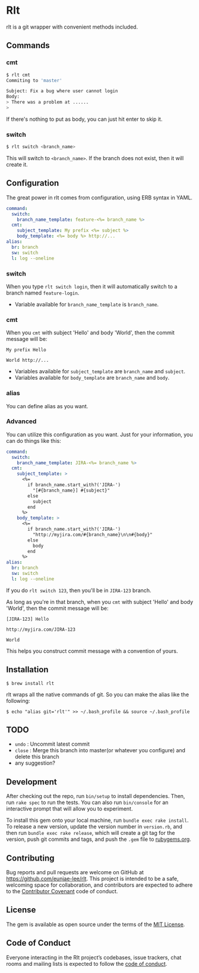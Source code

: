 # Rlt

rlt is a git wrapper with convenient methods included.

## Commands

### cmt
```bash
$ rlt cmt
Commiting to 'master'

Subject: Fix a bug where user cannot login
Body:
> There was a problem at ......
>
```

If there's nothing to put as body, you can just hit enter to skip it.

### switch
```bash
$ rlt switch <branch_name>
```

This will switch to `<branch_name>`. If the branch does not exist, then it will create it.

## Configuration

The great power in rlt comes from configuration, using ERB syntax in YAML.

```yaml
command:
  switch:
    branch_name_template: feature-<%= branch_name %>
  cmt:
    subject_template: My prefix <%= subject %>
    body_template: <%= body %> http://...
alias:
  br: branch
  sw: switch
  l: log --oneline
```

### switch
When you type `rlt switch login`, then it will automatically switch to a branch named `feature-login`.
* Variable available for `branch_name_template` is `branch_name`.

### cmt
When you `cmt` with subject 'Hello' and body 'World', then the commit message will be:

```
My prefix Hello

World http://...
```

* Variables available for `subject_template` are `branch_name` and `subject`.
* Variables available for `body_template` are `branch_name` and `body`.

### alias
You can define alias as you want.

### Advanced
You can utilize this configuration as you want. Just for your information, you can do things like this:

```yaml
command:
  switch:
    branch_name_template: JIRA-<%= branch_name %>
  cmt:
    subject_template: >
      <%=
        if branch_name.start_with?('JIRA-')
          "[#{branch_name}] #{subject}"
        else
          subject
        end
      %>
    body_template: >
      <%=
        if branch_name.start_with?('JIRA-')
          "http://myjira.com/#{branch_name}\n\n#{body}"
        else
          body
        end
      %>
alias:
  br: branch
  sw: switch
  l: log --oneline
```

If you do `rlt switch 123`, then you'll be in `JIRA-123` branch.

As long as you're in that branch, when you `cmt` with subject 'Hello' and body 'World', then the commit message will be:

```
[JIRA-123] Hello

http://myjira.com/JIRA-123

World
```

This helps you construct commit message with a convention of yours.

## Installation

    $ brew install rlt

rlt wraps all the native commands of git. So you can make the alias like the following:

    $ echo "alias git='rlt'" >> ~/.bash_profile && source ~/.bash_profile

## TODO

* `undo` : Uncommit latest commit
* `close` : Merge this branch into master(or whatever you configure) and delete this branch
* any suggestion?

## Development

After checking out the repo, run `bin/setup` to install dependencies. Then, run `rake spec` to run the tests. You can also run `bin/console` for an interactive prompt that will allow you to experiment.

To install this gem onto your local machine, run `bundle exec rake install`. To release a new version, update the version number in `version.rb`, and then run `bundle exec rake release`, which will create a git tag for the version, push git commits and tags, and push the `.gem` file to [rubygems.org](https://rubygems.org).

## Contributing

Bug reports and pull requests are welcome on GitHub at https://github.com/eunjae-lee/rlt. This project is intended to be a safe, welcoming space for collaboration, and contributors are expected to adhere to the [Contributor Covenant](http://contributor-covenant.org) code of conduct.

## License

The gem is available as open source under the terms of the [MIT License](https://opensource.org/licenses/MIT).

## Code of Conduct

Everyone interacting in the Rlt project’s codebases, issue trackers, chat rooms and mailing lists is expected to follow the [code of conduct](https://github.com/eunjae-lee/rlt/blob/master/CODE_OF_CONDUCT.md).
